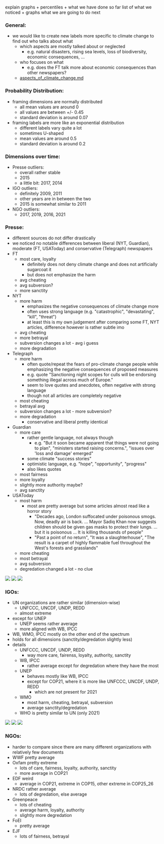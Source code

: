 
explain graphs + percentiles + what we have done so far
list of what we noticed + graphs
what we are going to do next

### General:
+ we would like to create new labels more specific to climate change to find out who talks about what
    + which aspects are mostly talked about or neglected
        + e.g. natural disasters, rising sea levels, loss of biodiversity, economic consequences, ...
    + who focuses on what
        + e.g. does the FT talk more about economic consequences than other newspapers?
    + [aspects_of_climate_change.md](../aspects_of_climate_change.md)

### Probability Distribution:
+ framing dimensions are normally distributed
    + all mean values are around 0
    + all values are between +/- 0.45
    + standard deviation is around 0.07
+ framing labels are more like an exponential distribution
    + different labels vary quite a lot
    + sometimes U-shaped
    + mean values are around 0.5
    + standard deviation is around 0.2


### Dimensions over time:
- Presse outliers:  
    - overall rather stable
    - 2015
    - a little bit: 2017, 2014
- IGO outliers:
    - definitely 2009, 2011
    - other years are in between the two
    - 2015 is somewhat similar to 2011
- NGO outliers:
    - 2017, 2019, 2016, 2021

### Presse:
+ different sources do not differ drastically
+ we noticed no notable differences between liberal (NYT, Guardian), moderate (FT, USAToday) and conservative (Telegraph) newspapers
+ FT 
    + most care, loyalty
        + definitely does not deny climate change and does not artificially sugarcoat it
        + but does not emphasize the harm
    + avg cheating
    + avg subversion?
    + more sanctity  
+ NYT
    + more harm
        + emphasizes the negative consequences of climate change more
        + often uses strong language (e.g. "catastrophic", "devastating", "kill", "threat")
        + at least this is my own judgement after comparing some FT, NYT articles, difference however is rather subtle imo
    + avg cheating
    + more betrayal
    + subversion changes a lot - avg i guess
    + more degradation
+ Telegraph
    + more harm
        + often quote/repeat the fears of pro-climate change people while emphasizing the negative consequences of proposed measures
        + e.g. quote "Sanctioning night scopes for culls will be endorsing something illegal across much of Europe."
        + seem to love quotes and anecdotes, often negative with strong language
        + though not all articles are completely negative 
    + most cheating
    + betrayal avg
    + subversion changes a lot - more subversion?
    + more degradation
        + conservative and liberal pretty identical
+ Guardian
    + more care
        + rather gentle language, not always though
            + e.g. "But it soon became apparent that things were not going to plan", "ministers started raising concerns.", "issues over 'loss and damage' emerged"
        + some climate "success stories"
        + optimistic language, e.g. "hope", "opportunity", "progress"
        + also likes quotes
    + most fairness
    + more loyalty
    + slightly more authority maybe?
    + avg sanctity
+ USAToday
    + most harm
        + most are pretty average but some articles almost read like a horror story
            + "Decades ago, London suffocated under poisonous smogs. Now, deadly air is back. ... Mayor Sadiq Khan now suggests children 
            should be given gas masks to protect their lungs. ... but it is poisonous … It is killing thousands of people" 
            + "Past a point of no return",  "It was a slaughterhouse", "The result is a carpet of highly flammable fuel throughout the West's forests and grasslands"
    + more cheating
    + most betrayal
    + avg subversion
    + degredation changed a lot - no clue

![](./plots/Presse_COP15_comparison.png)
![](./plots/Presse_COP21_comparison.png)
![](./plots/Presse_COP25_26_comparison.png)

### IGOs:
+ UN organizations are rather similar (dimension-wise)
    + UNFCCC, UNCDF, UNDP, REDD 
    + almost extreme
+ except for UNEP
    + UNEP seems rather average
    + more aligned with WB, IPCC
+ WB, WMO, IPCC mostly on the other end of the spectrum
+ holds for all dimensions (sanctity/degredation slightly less)
+ details
    + UNFCCC, UNCDF, UNDP, REDD
        + way more care, fairenss, loyalty, authority, sanctity
    + WB, IPCC
        + rather average except for degredation where they have the most
    + UNEP
        + behaves mostly like WB, IPCC
        + except for COP21, where it is more like UNFCCC, UNCDF, UNDP, REDD
            + which are not present for 2021
    + WMO
        + most harm, cheating, betrayal, subversion
        + average sanctity/degredation
    + WHO is pretty similar to UN (only 2021)

![](./plots/IGO_COP15_comparison.png)
![](./plots/IGO_COP21_comparison.png)
![](./plots/IGO_COP25_26_comparison.png)

### NGOs:
+ harder to compare since there are many different organizations with relatively few documents
+ WWF pretty average
+ Oxfam pretty extreme
    + lots of care, fairness, loyalty, authority, sanctity
    + more average in COP21
+ EDF weird
    + average in COP21, extreme in COP15, other extreme in COP25_26
+ NRDC rather average
    + lots of degredation, else average
+ Greenpeace
    + lots of cheating
    + average harm, loyalty, authority
    + slightly more degredation
+ FoEI
    + pretty average
+ EJF
    + lots of fairness, betrayal

